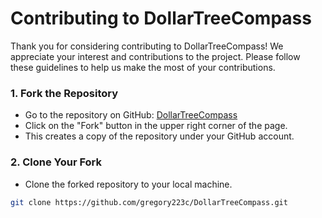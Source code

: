 # Contributing to DollarTreeCompass

Thank you for considering contributing to DollarTreeCompass! We appreciate your interest and contributions to the project. Please follow these guidelines to help us make the most of your contributions.

### 1. Fork the Repository

- Go to the repository on GitHub: [DollarTreeCompass](https://github.com/gregory223c/DollarTreeCompass)
- Click on the "Fork" button in the upper right corner of the page.
- This creates a copy of the repository under your GitHub account.

### 2. Clone Your Fork

- Clone the forked repository to your local machine.
  
```bash
git clone https://github.com/gregory223c/DollarTreeCompass.git
